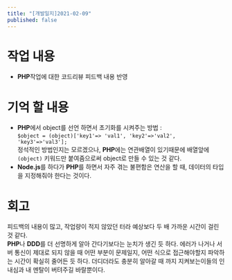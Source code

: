 ```yaml
---
title: "[개발일지]2021-02-09"
published: false
---
```


# 작업 내용
- **PHP**작업에 대한 코드리뷰 피드백 내용 반영


# 기억 할 내용
-  **PHP**에서 object를 선언 하면서 초기화를 시켜주는 방법 :   
`$object = (object)['key1'=> 'val1', 'key2'=>'val2', 'key3'=>'val3'];`   
정석적인 방법인지는 모르겠으나,  **PHP**에는 연관배열이 있기때문에 배열앞에 `(object)` 키워드만 붙여줌으로써 object로 만들 수 있는 것 같다.   
- **Node.js**를 하다가 **PHP**를 하면서 자주 겪는 불편함은 연산을 할 때, 데이터의 타입을 지정해줘야 한다는 것이다.

# 회고
피드백의 내용이 많고, 작업량이 적지 않았던 터라 예상보다 두 배 가까운 시간이 걸린 것 같다.    
**PHP**나 **DDD**를 더 선명하게 알아 간다기보다는 눈치가 생긴 듯 하다. 에러가 나거나 서버 통신이 제대로 되지 않을 때 어떤 부분이 문제일지, 어떤 식으로 접근해야할지 파악하는 시간이 확실히 줄어든 듯 하다. 더디더라도 충분히 알아갈 때 까지 지켜보는이들의 인내심과 내 멘탈이 버텨주길 바랄뿐이다.

